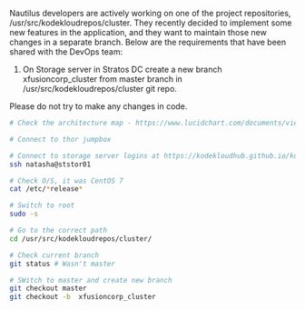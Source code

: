 Nautilus developers are actively working on one of the project repositories, /usr/src/kodekloudrepos/cluster. They recently decided to implement some new features in the application, and they want to maintain those new changes in a separate branch. Below are the requirements that have been shared with the DevOps team:

1. On Storage server in Stratos DC create a new branch xfusioncorp_cluster from master branch in /usr/src/kodekloudrepos/cluster git repo.

Please do not try to make any changes in code.

```bash
# Check the architecture map - https://www.lucidchart.com/documents/view/58e22de2-c446-4b49-ae0f-db79a3318e97/0_0

# Connect to thor jumpbox

# Connect to storage server logins at https://kodekloudhub.github.io/kodekloud-engineer/docs/projects/nautilus
ssh natasha@ststor01

# Check O/S, it was CentOS 7
cat /etc/*release*

# Switch to root
sudo -s

# Go to the correct path
cd /usr/src/kodekloudrepos/cluster/

# Check current branch
git status # Wasn't master

# SWitch to master and create new branch
git checkout master
git checkout -b  xfusioncorp_cluster
```
